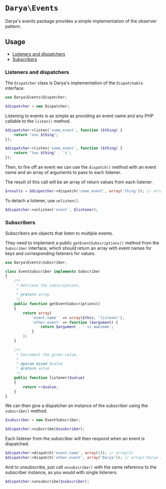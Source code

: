 # `Darya\Events`

Darya's events package provides a simple implementation of the observer pattern.

## Usage

- [Listeners and dispatchers](#listeners-and-dispatchers)
- [Subscribers](#subscribers)

### Listeners and dispatchers

The `Dispatcher` class is Darya's implementation of the `Dispatchable`
interface.

```php
use Darya\Events\Dispatcher;

$dispatcher = new Dispatcher;
```

Listening to events is as simple as providing an event name and any PHP callable
to the `listen()` method.

```php
$dispatcher->listen('some_event', function ($thing) {
	return "one $thing";
});

$dispatcher->listen('some_event', function ($thing) {
	return "two $thing" . 's';
});
```

Then, to fire off an event we can use the `dispatch()` method with an event
name and an array of arguments to pass to each listener.

The result of this call will be an array of return values from each listener.

```php
$results = $dispatcher->dispatch('some_event', array('thing')); // array('one thing', 'two things')
```

To detach a listener, use `unlisten()`.

```php
$dispatcher->unlisten('event', $listener);
```

### Subscribers

Subscribers are objects that listen to multiple events.

They need to implement a public `getEventSubscriptions()` method from the
`Subscriber` interface, which should return an array with event names for
keys and corresponding listeners for values.

```php
use Darya\Events\Subscriber;

class EventSubscriber implements Subscriber
{
	/**
	 * Retrieve the subscriptions.
	 * 
	 * @return array
	 */
	public function getEventSubscriptions()
	{
		return array(
			'event.name'  => array($this, 'listener'),
			'other.event' => function ($argument) {
				return $argument . ' is awesome';
			}
		);
	}
	
	/**
	 * Increment the given value.
	 *
	 * @param mixed $value
	 * @return value
	 */
	public function listener($value)
	{
		return ++$value;
	}
}
```

We can then give a dispatcher an instance of the subscriber using the
`subscribe()` method.

```php
$subscriber = new EventSubscriber;

$dispatcher->subscribe($susbcriber);
```

Each listener from the subscriber will then respond when an event is dispatched.

```php
$dispatcher->dispatch('event.name', array(1)); // array(2)
$dispatcher->dispatch('other.event', array('Darya')); // array('Darya is awesome')
```

And to unsubscribe, just call `unsubscribe()` with the same reference to the
subscriber instance, as you would with single listeners.

```php
$dispatcher->unsubscribe($subscriber);
```
